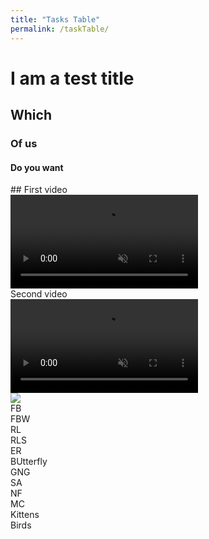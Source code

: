 ```yaml
---
title: "Tasks Table"
permalink: /taskTable/
---
```


# I am a test title

## Which
### Of us
#### Do you want



<div class="flex-grid">
  <div class="col">
    <div>## First video</div>
    <video id="myVideo2" src="../TestWithSound.mp4" autoplay muted loop preload></video>
  </div>
  <div class="col">
    <div>Second video</div>
    <div class="container">
    <div class="navi">
      <video id="myVideo" src="../TestWithSound.mp4" autoplay muted loop preload></video>
    </div>
    <div class="infoi">
      <img src="../volumeOff.png" controlledVideoId="myVideo" onclick="toggleMute(this)">
    </div>
</div>
  </div>
</div>
<div class="flex-grid">
  <div class="col">FB</div>
  <div class="col">FBW</div>
</div>
<div class="flex-grid">
  <div class="col">RL</div>
  <div class="col">RLS</div>
</div>
<div class="flex-grid">
  <div class="col">ER</div>
  <div class="col">BUtterfly</div>
</div>
<div class="flex-grid">
  <div class="col">GNG</div>
  <div class="col">SA</div>
</div>
<div class="flex-grid">
  <div class="col">NF</div>
  <div class="col">MC</div>
</div>
<div class="flex-grid">
  <div class="col">Kittens</div>
  <div class="col">Birds</div>
</div>


<script>
var vid = document.getElementById("myVideo");
function toggleMute(el) { 
    var vidId = el.getAttribute('controlledVideoId');
    var vid = document.getElementById(vidId);
    vid.muted = !vid.muted;
    el.src = vid.muted ? "../volumeOff.png" : "../volumeOn.png";
}
</script>
